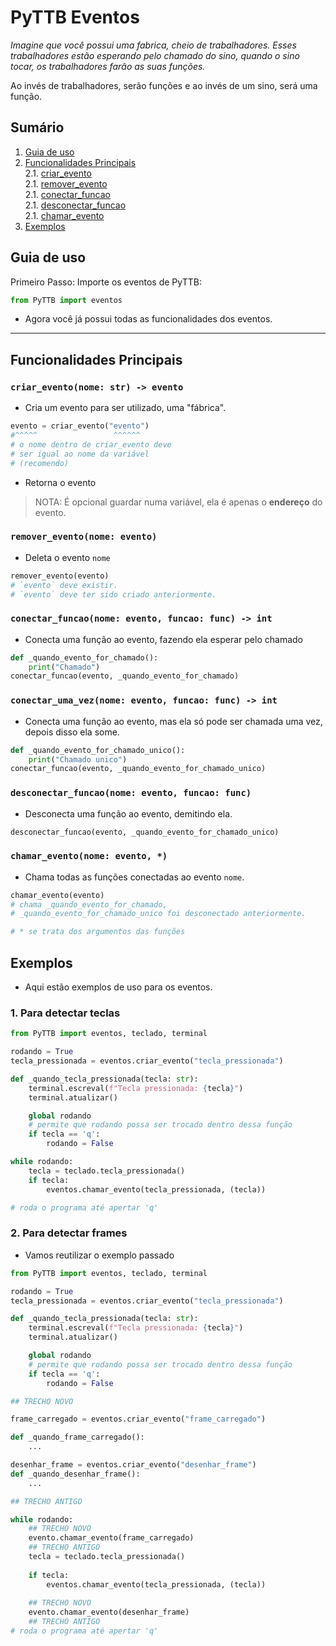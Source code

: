 # PyTTB Eventos

_Imagine que você possui uma fabrica, cheio de trabalhadores.
Esses trabalhadores estão esperando pelo chamado do sino,
quando o sino tocar, os trabalhadores farão as suas funções._

Ao invés de trabalhadores, serão funções e ao invés de um sino, será uma função.

## Sumário
1. [Guia de uso](#guia-de-uso)
2. [Funcionalidades Principais](#funcionalidades-principais)  
2.1. [criar_evento](#criar_eventonome-str---evento)  
2.1. [remover_evento](#remover_eventonome-evento)  
2.1. [conectar_funcao](#conectar_funcaonome-evento-funcao-func---int)  
2.1. [desconectar_funcao](#desconectar_funcaonome-evento-funcao-func)  
2.1. [chamar_evento](#chamar_eventonome-evento)  
3. [Exemplos](#exemplos)

## Guia de uso
Primeiro Passo: Importe os eventos de PyTTB:
```py
from PyTTB import eventos
```
- Agora você já possui todas as funcionalidades dos eventos.
---
## Funcionalidades Principais
### `criar_evento(nome: str) -> evento`
- Cria um evento para ser utilizado, uma "fábrica".
```py
evento = criar_evento("evento")
#^^^^^                 ^^^^^^
# o nome dentro de criar_evento deve
# ser igual ao nome da variável
# (recomendo)
```
- Retorna o evento
> NOTA: É opcional guardar numa variável, ela é apenas o **endereço** do evento.
### `remover_evento(nome: evento)`
- Deleta o evento `nome`
```py
remover_evento(evento)
# `evento` deve existir.
# `evento` deve ter sido criado anteriormente.
```

### `conectar_funcao(nome: evento, funcao: func) -> int`
- Conecta uma função ao evento, fazendo ela esperar pelo chamado
```py
def _quando_evento_for_chamado():
    print("Chamado")
conectar_funcao(evento, _quando_evento_for_chamado)
```

### `conectar_uma_vez(nome: evento, funcao: func) -> int`
- Conecta uma função ao evento, mas ela só pode ser chamada uma vez, depois disso ela some.
```py
def _quando_evento_for_chamado_unico():
    print("Chamado unico")
conectar_funcao(evento, _quando_evento_for_chamado_unico)
```

### `desconectar_funcao(nome: evento, funcao: func)`
- Desconecta uma função ao evento, demitindo ela.
```py
desconectar_funcao(evento, _quando_evento_for_chamado_unico)
```

### `chamar_evento(nome: evento, *)`
- Chama todas as funções conectadas ao evento `nome`.
```py
chamar_evento(evento)
# chama _quando_evento_for_chamado,
# _quando_evento_for_chamado_unico foi desconectado anteriormente.

# * se trata dos argumentos das funções
```

## Exemplos
- Aqui estão exemplos de uso para os eventos.

### 1. Para detectar teclas
```py
from PyTTB import eventos, teclado, terminal

rodando = True
tecla_pressionada = eventos.criar_evento("tecla_pressionada")

def _quando_tecla_pressionada(tecla: str):
    terminal.escreval(f"Tecla pressionada: {tecla}")
    terminal.atualizar()

    global rodando
    # permite que rodando possa ser trocado dentro dessa função
    if tecla == 'q':
        rodando = False

while rodando:
    tecla = teclado.tecla_pressionada()
    if tecla:
        eventos.chamar_evento(tecla_pressionada, (tecla))

# roda o programa até apertar 'q'
```

### 2. Para detectar frames
- Vamos reutilizar o exemplo passado
```py
from PyTTB import eventos, teclado, terminal

rodando = True
tecla_pressionada = eventos.criar_evento("tecla_pressionada")

def _quando_tecla_pressionada(tecla: str):
    terminal.escreval(f"Tecla pressionada: {tecla}")
    terminal.atualizar()

    global rodando
    # permite que rodando possa ser trocado dentro dessa função
    if tecla == 'q':
        rodando = False

## TRECHO NOVO

frame_carregado = eventos.criar_evento("frame_carregado")

def _quando_frame_carregado():
    ...

desenhar_frame = eventos.criar_evento("desenhar_frame")
def _quando_desenhar_frame():
    ...

## TRECHO ANTIGO

while rodando:
    ## TRECHO NOVO
    evento.chamar_evento(frame_carregado)
    ## TRECHO ANTIGO
    tecla = teclado.tecla_pressionada()
    
    if tecla:
        eventos.chamar_evento(tecla_pressionada, (tecla))
    
    ## TRECHO NOVO
    evento.chamar_evento(desenhar_frame)
    ## TRECHO ANTIGO
# roda o programa até apertar 'q'
```